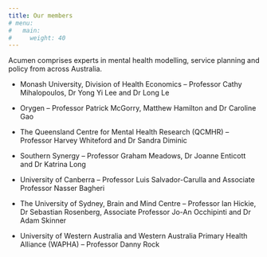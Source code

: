 ```yaml
---
title: Our members
# menu:
#   main:
#     weight: 40
---
```


Acumen comprises experts in mental health modelling, service planning and policy from across Australia.


- Monash University, Division of Health Economics – Professor Cathy Mihalopoulos, Dr Yong Yi Lee and Dr Long Le

- Orygen – Professor Patrick McGorry, Matthew Hamilton and Dr Caroline Gao

- The Queensland Centre for Mental Health Research (QCMHR) – Professor Harvey Whiteford and Dr Sandra Diminic

- Southern Synergy – Professor Graham Meadows, Dr Joanne Enticott and Dr Katrina Long 

- University of Canberra – Professor Luis Salvador-Carulla and Associate Professor Nasser Bagheri

- The University of Sydney, Brain and Mind Centre – Professor Ian Hickie, Dr Sebastian Rosenberg, Associate Professor Jo-An Occhipinti and Dr Adam Skinner

- University of Western Australia and Western Australia Primary Health Alliance (WAPHA) – Professor Danny Rock
<!--add blocks of content here to add more sections to the community page -->
